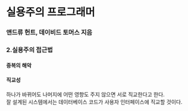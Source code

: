 # 실용주의 프로그래머  
### 앤드류 헌트, 데이비드 토머스 지음  
  
  
### 2.실용주의 접근법  
#### 중복의 해악  
  
#### 직교성  
하나가 바뀌어도 나머지에 어떤 영향도 주지 않으면 서로 직교한다고 한다.  
잘 설계된 시스템에서는 데이터베이스 코드가 사용자 인터페이스에 직교할 것이다.  
  